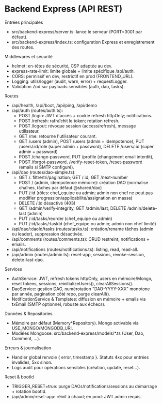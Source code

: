 # Backend Express (API REST)

Entrées principales

- src/backend-express/server.ts: lance le serveur (PORT=3001 par défaut).
- src/backend-express/index.ts: configuration Express et enregistrement des routes.

Middlewares et sécurité

- helmet: en-têtes de sécurité, CSP adaptée au dev.
- express-rate-limit: limite globale + limite spécifique /api/auth.
- CORS: permissif en dev, restrictif en prod (FRONTEND_URL).
- Logging: utils/logger (audit, warn, error) + requestLogger.
- Validation Zod sur payloads sensibles (auth, dao, tasks).

Routes

- /api/health, /api/boot, /api/ping, /api/demo
- /api/auth (routes/auth.ts):
  - POST /login: JWT d'accès + cookie refresh httpOnly; notifications.
  - POST /refresh: rafraîchit le token; rotation refresh.
  - POST /logout: révoque session (access/refresh), message utilisateur.
  - GET /me: retourne l'utilisateur courant.
  - GET /users (admin), POST /users (admin + idempotence), PUT /users/:id/role (super admin + password), DELETE /users/:id (super admin + password)
  - POST /change-password, PUT /profile (changement email interdit),
  - POST /forgot-password, /verify-reset-token, /reset-password (emails si SMTP configuré).
- /api/dao (routes/dao-simple.ts):
  - GET /: filtre/tri/pagination; GET /:id; GET /next-number
  - POST / (admin, idempotence mémoire): création DAO (normalise chaînes, tâches par défaut @shared/dao)
  - PUT /:id (rôles: chef_equipe ou admin; admin non chef ne peut pas modifier progression/applicabilité/assignation en masse)
  - DELETE /:id désactivé (403)
  - GET /admin/verify-integrity, GET /admin/last, DELETE /admin/delete-last (admin)
  - PUT /:id/tasks/reorder (chef_equipe ou admin)
  - PUT /:id/tasks/:taskId (chef_equipe ou admin; admin non chef limité)
- /api/dao/:daoId/tasks (routes/tasks.ts): création/rename tâches (admin ou leader), suppression désactivée.
- /api/comments (routes/comments.ts): CRUD restreint, notifications + emails.
- /api/notifications (routes/notifications.ts): listing, read, read-all.
- /api/admin (routes/admin.ts): reset-app, sessions, revoke-session, delete-last-dao.

Services

- AuthService: JWT, refresh tokens httpOnly, users en mémoire/Mongo, reset tokens, sessions, reinitializeUsers(), clearAllSessions().
- DaoService: gestion DAO, numérotation "DAO-YYYY-XXX" monotone par année, pagination côté repo, purge clearAll().
- NotificationService & Templates: diffusion en mémoire + emails via txEmail (SMTP optionnel, robuste aux échecs).

Données & Repositories

- Mémoire par défaut (Memory\*Repository). Mongo activable via USE_MONGO/MONGODB_URI.
- Modèles Mongoose: src/backend-express/models/\*.ts (User, Dao, Comment, ...).

Erreurs & journalisation

- Handler global renvoie { error, timestamp }. Statuts 4xx pour entrées invalides, 5xx sinon.
- Logs audit pour opérations sensibles (création, update, reset...).

Reset & bootId

- TRIGGER_RESET=true: purge DAOs/notifications/sessions au démarrage + rotation bootId.
- /api/admin/reset-app: réinit à chaud; en prod: JWT admin requis.
